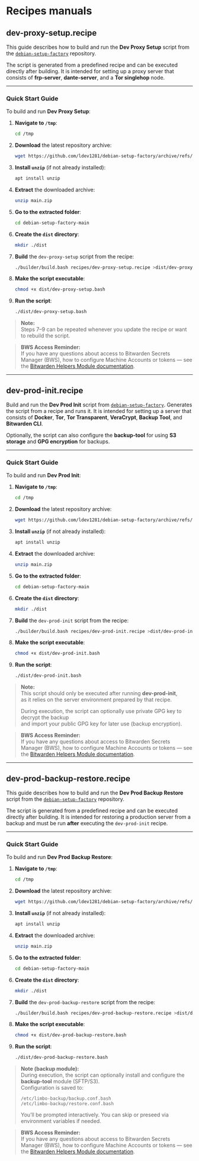 # Recipes manuals

## dev-proxy-setup.recipe
This guide describes how to build and run the **Dev Proxy Setup** script from the [`debian-setup-factory`](https://github.com/ldev1281/debian-setup-factory) repository.

The script is generated from a predefined recipe and can be executed directly after building.
It is intended for setting up a proxy server that consists of **frp-server**, **dante-server**, and a **Tor singlehop** node.

---

### Quick Start Guide

To build and run **Dev Proxy Setup**:

1. **Navigate to `/tmp`**:
   ```bash
   cd /tmp
   ```

2. **Download** the latest repository archive:
   ```bash
   wget https://github.com/ldev1281/debian-setup-factory/archive/refs/heads/main.zip
   ```

3. **Install `unzip`** (if not already installed):
   ```bash
   apt install unzip
   ```

4. **Extract** the downloaded archive:
   ```bash
   unzip main.zip
   ```

5. **Go to the extracted folder**:
   ```bash
   cd debian-setup-factory-main
   ```

6. **Create the `dist` directory**:
   ```bash
   mkdir ./dist
   ```

7. **Build** the `dev-proxy-setup` script from the recipe:
   ```bash
   ./builder/build.bash recipes/dev-proxy-setup.recipe >dist/dev-proxy-setup.bash
   ```

8. **Make the script executable**:
   ```bash
   chmod +x dist/dev-proxy-setup.bash
   ```

9. **Run the script**:
   ```bash
   ./dist/dev-proxy-setup.bash
   ```

> **Note:**  
> Steps 7–9 can be repeated whenever you update the recipe or want to rebuild the script.

> **BWS Access Reminder:**  
> If you have any questions about access to Bitwarden Secrets Manager (BWS), how to configure Machine Accounts or tokens — see the [Bitwarden Helpers Module documentation](https://github.com/ldev1281/debian-setup-factory/blob/dev/setup-modules/README.md#bitwarden-helpers-module-bitwardenbash).


---

## dev-prod-init.recipe

Build and run the **Dev Prod Init** script from [`debian-setup-factory`](https://github.com/ldev1281/debian-setup-factory).
Generates the script from a recipe and runs it.
It is intended for setting up a server that consists of **Docker**, **Tor**, **Tor Transparent**, **VeraCrypt**, **Backup Tool**, and **Bitwarden CLI**.

Optionally, the script can also configure the **backup-tool**
for using **S3 storage** and **GPG encryption** for backups.

---

### Quick Start Guide

To build and run **Dev Prod Init**:

1. **Navigate to `/tmp`**:
   ```bash
   cd /tmp
   ```

2. **Download** the latest repository archive:
   ```bash
   wget https://github.com/ldev1281/debian-setup-factory/archive/refs/heads/main.zip
   ```

3. **Install `unzip`** (if not already installed):
   ```bash
   apt install unzip
   ```

4. **Extract** the downloaded archive:
   ```bash
   unzip main.zip
   ```

5. **Go to the extracted folder**:
   ```bash
   cd debian-setup-factory-main
   ```

6. **Create the `dist` directory**:
   ```bash
   mkdir ./dist
   ```

7. **Build** the `dev-prod-init` script from the recipe:
   ```bash
   ./builder/build.bash recipes/dev-prod-init.recipe >dist/dev-prod-init.bash
   ```

8. **Make the script executable**:
   ```bash
   chmod +x dist/dev-prod-init.bash
   ```

9. **Run the script**:
   ```bash
   ./dist/dev-prod-init.bash
   ```

> **Note:**  
> This script should only be executed after running **dev-prod-init**,  
> as it relies on the server environment prepared by that recipe.  
>
> During execution, the script can optionally use private GPG key to decrypt the backup  
> and import your public GPG key for later use (backup encryption).

> **BWS Access Reminder:**  
> If you have any questions about access to Bitwarden Secrets Manager (BWS), how to configure Machine Accounts or tokens — see the [Bitwarden Helpers Module documentation](https://github.com/ldev1281/debian-setup-factory/blob/dev/setup-modules/README.md#bitwarden-helpers-module-bitwardenbash).

---

## dev-prod-backup-restore.recipe
This guide describes how to build and run the **Dev Prod Backup Restore** script from the [`debian-setup-factory`](https://github.com/ldev1281/debian-setup-factory) repository.

The script is generated from a predefined recipe and can be executed directly after building.
It is intended for restoring a production server from a backup and must be run **after** executing the `dev-prod-init` recipe.

---

### Quick Start Guide

To build and run **Dev Prod Backup Restore**:

1. **Navigate to `/tmp`**:
   ```bash
   cd /tmp
   ```

2. **Download** the latest repository archive:
   ```bash
   wget https://github.com/ldev1281/debian-setup-factory/archive/refs/heads/main.zip
   ```

3. **Install `unzip`** (if not already installed):
   ```bash
   apt install unzip
   ```

4. **Extract** the downloaded archive:
   ```bash
   unzip main.zip
   ```

5. **Go to the extracted folder**:
   ```bash
   cd debian-setup-factory-main
   ```

6. **Create the `dist` directory**:
   ```bash
   mkdir ./dist
   ```

7. **Build** the `dev-prod-backup-restore` script from the recipe:
   ```bash
   ./builder/build.bash recipes/dev-prod-backup-restore.recipe >dist/dev-prod-backup-restore.bash
   ```

8. **Make the script executable**:
   ```bash
   chmod +x dist/dev-prod-backup-restore.bash
   ```

9. **Run the script**:
   ```bash
   ./dist/dev-prod-backup-restore.bash
   ```

> **Note (backup module):**  
> During execution, the script can optionally install and configure the **backup-tool** module (SFTP/S3).  
> Configuration is saved to:  
> ```
> /etc/limbo-backup/backup.conf.bash
> /etc/limbo-backup/restore.conf.bash
> ```
> You’ll be prompted interactively. You can skip or preseed via environment variables if needed.

> **BWS Access Reminder:**  
> If you have any questions about access to Bitwarden Secrets Manager (BWS), how to configure Machine Accounts or tokens — see the [Bitwarden Helpers Module documentation](https://github.com/ldev1281/debian-setup-factory/blob/dev/setup-modules/README.md#bitwarden-helpers-module-bitwardenbash).

